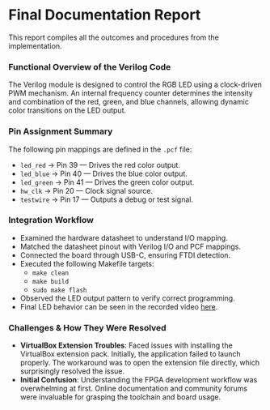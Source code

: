 # Final Documentation Report

This report compiles all the outcomes and procedures from the implementation.

### Functional Overview of the Verilog Code

The Verilog module is designed to control the RGB LED using a clock-driven PWM mechanism. An internal frequency counter determines the intensity and combination of the red, green, and blue channels, allowing dynamic color transitions on the LED output.

### Pin Assignment Summary

The following pin mappings are defined in the `.pcf` file:

+ `led_red`   → Pin 39 — Drives the red color output.
+ `led_blue`  → Pin 40 — Drives the blue color output.
+ `led_green` → Pin 41 — Drives the green color output.
+ `hw_clk`    → Pin 20 — Clock signal source.
+ `testwire`  → Pin 17 — Outputs a debug or test signal.

### Integration Workflow

+ Examined the hardware datasheet to understand I/O mapping.
+ Matched the datasheet pinout with Verilog I/O and PCF mappings.
+ Connected the board through USB-C, ensuring FTDI detection.
+ Executed the following Makefile targets:
  + `make clean`
  + `make build`
  + `sudo make flash`
+ Observed the LED output pattern to verify correct programming.
+ Final LED behavior can be seen in the recorded video [here](https://github.com/user-attachments/assets/c7c5b021-d3b8-4a99-b1d9-c037566a84ae).

### Challenges & How They Were Resolved

+ **VirtualBox Extension Troubles**: Faced issues with installing the VirtualBox extension pack. Initially, the application failed to launch properly. The workaround was to open the extension file directly, which surprisingly resolved the issue.
+ **Initial Confusion**: Understanding the FPGA development workflow was overwhelming at first. Online documentation and community forums were invaluable for grasping the toolchain and board usage.
